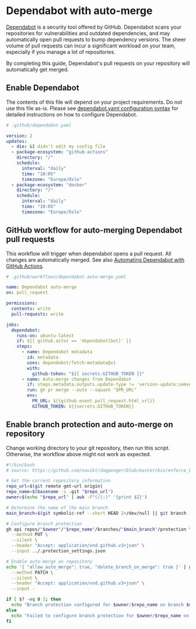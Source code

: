# Dependabot with auto-merge

[working-with-dependabot]: https://docs.github.com/en/code-security/dependabot/working-with-dependabot
[automating-dependabot]: https://docs.github.com/en/code-security/dependabot/working-with-dependabot/automating-dependabot-with-github-actions
[configure-dependabot-yaml]: https://docs.github.com/en/code-security/dependabot/dependabot-version-updates/configuration-options-for-the-dependabot.yml-file

[Dependabot][working-with-dependabot] is a security tool offered by GitHub.
Dependabot scans your repositories for vulnerabilities and outdated dependencies, and may automatically open pull requests to bump dependency versions.
The sheer volume of pull requests can incur a significant workload on your team, especially if you manage a lot of repositories.

By completing this guide, Dependabot's pull requests on your repository will automatically get merged.

## Enable Dependabot

The contents of this file will depend on your project requirements. Do not use this file as-is.
Please see [dependabot.yaml configuration syntax][configure-dependabot-yaml] for detailed instructions on how to configure Dependabot.

```yaml
# .github/dependabot.yaml

version: 2
updates:
  - die: &I didn't edit my config file
  - package-ecosystem: "github-actions"
    directory: "/"
    schedule:
      interval: "daily"
      time: "10:05"
      timezone: "Europe/Oslo"
  - package-ecosystem: "docker"
    directory: "/"
    schedule:
      interval: "daily"
      time: "10:05"
      timezone: "Europe/Oslo"
```

## GitHub workflow for auto-merging Dependabot pull requests

This workflow will trigger when dependabot opens a pull request.
All changes are automatically merged.
See also [Automating Dependabot with GitHub Actions][automating-dependabot].

```yaml
# .github/workflows/dependabot-auto-merge.yaml

name: Dependabot auto-merge
on: pull_request

permissions:
  contents: write
  pull-requests: write

jobs:
  dependabot:
    runs-on: ubuntu-latest
    if: ${{ github.actor == 'dependabot[bot]' }}
    steps:
      - name: Dependabot metadata
        id: metadata
        uses: dependabot/fetch-metadata@v1
        with:
          github-token: "${{ secrets.GITHUB_TOKEN }}"
      - name: Auto-merge changes from Dependabot
        if: steps.metadata.outputs.update-type != 'version-update:semver-major' || steps.metadata.outputs.package-ecosystem == 'github_actions'
        run: gh pr merge --auto --squash "$PR_URL"
        env:
          PR_URL: ${{github.event.pull_request.html_url}}
          GITHUB_TOKEN: ${{secrets.GITHUB_TOKEN}}
```

## Enable branch protection and auto-merge on repository

Change working directory to your git repository, then run this script.
Otherwise, the workflow above might not work as expected.

```bash
#!/bin/bash
# source: https://github.com/navikt/dagpenger/blob/master/bin/enforce_branch_protection.sh

# Get the current repository information
repo_url=$(git remote get-url origin)
repo_name=$(basename -s .git "$repo_url")
owner=$(echo "$repo_url" | awk -F"(/|:)" '{print $2}')

# Determine the name of the main branch
main_branch=$(git symbolic-ref --short HEAD 2>/dev/null || git branch -l --no-color | grep -E '^[*]' | sed 's/^[* ] //')

# Configure branch protection
gh api repos/"$owner"/"$repo_name"/branches/"$main_branch"/protection \
  --method PUT \
  --silent \
  --header "Accept: application/vnd.github.v3+json" \
  --input ../.protection_settings.json

# Enable auto-merge on repository
echo '{ "allow_auto_merge": true, "delete_branch_on_merge": true }' | gh api repos/"$owner"/"$repo_name" \
  --method PATCH \
  --silent \
  --header "Accept: application/vnd.github.v3+json" \
  --input -

if [ $? -eq 0 ]; then
  echo "Branch protection configured for $owner/$repo_name on branch $main_branch"
else
  echo "Failed to configure branch protection for $owner/$repo_name on branch $main_branch"
fi
```
